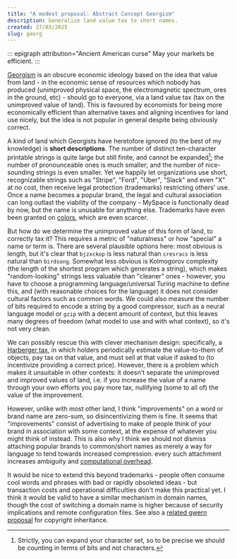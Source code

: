 ```yaml
---
title: "A modest proposal: Abstract Concept Georgism"
description: Generalize land value tax to short names.
created: 27/03/2025
slug: georg
---
```

::: epigraph attribution="Ancient American curse"
May your markets be efficient.
:::

[Georgism](https://www.astralcodexten.com/p/your-book-review-progress-and-poverty) is an obscure economic ideology based on the idea that value from land - in the economic sense of resources which nobody has produced (unimproved physical space, the electromagnetic spectrum, ores in the ground, etc) - should go to everyone, via a land value tax (tax on the unimproved value of land). This is favoured by economists for being more economically efficient than alternative taxes and aligning incentives for land use nicely, but the idea is not popular in general despite being obviously correct.

A kind of land which Georgists have heretofore ignored (to the best of my knowledge) is **short descriptions**. The number of distinct ten-character printable strings is quite large but still finite, and cannot be expanded[^1]; the number of pronounceable ones is much smaller; and the number of nice-sounding strings is even smaller. Yet we happily let organizations use short, recognizable strings such as "Stripe", "Ford", "Uber", "Slack" and even "X" at no cost, then receive legal protection (trademarks) restricting others' use. Once a name becomes a popular brand, the legal and cultural association can long outlast the viability of the company - MySpace is functionally dead by now, but the name is unusable for anything else. Trademarks have even been granted on [colors](https://www.npr.org/2019/11/25/782723429/t-mobiles-parent-tells-small-firm-to-keep-its-hands-off-magenta), which are even scarcer.

But how do we determine the unimproved value of this form of land, to correctly tax it? This requires a metric of "naturalness" or how "special" a name or term is. There are several plausible options here: most obvious is length, but it's clear that `bjzxckop` is less natural than `cresracs` is less natural than `birdsong`. Somewhat less obvious is Kolmogorov complexity (the length of the shortest program which generates a string), which makes "random-looking" strings less valuable than "cleaner" ones - however, you have to choose a programming language/universal Turing machine to define this, and (with reasonable choices for the language) it does not consider cultural factors such as common words. We could also measure the number of bits required to encode a string by a good compressor, such as a neural language model or `gzip` with a decent amount of context, but this leaves many degrees of freedom (what model to use and with what context), so it's not very clean.

We can possibly rescue this with clever mechanism design: specifically, a [Harberger tax](https://en.wikipedia.org/wiki/Harberger_Tax), in which holders periodically estimate the value-to-them of objects, pay tax on that value, and must sell at that value if asked to (to incentivize providing a correct price). However, there is a problem which makes it unsuitable in other contexts: it doesn't separate the unimproved and improved values of land, i.e. if you increase the value of a name through your own efforts you pay more tax, nullifying (some to all of) the value of the improvement.

However, unlike with most other land, I think "improvements" on a word or brand name are zero-sum, so disincentivizing them is fine. It seems that "improvements" consist of advertising to make of people think of your brand in association with some context, at the expense of whatever you might think of instead. This is also why I think we should not dismiss attaching popular brands to common/short names as merely a way for language to tend towards increased compression: every such attachment increases ambiguity and [computational overhead](https://en.wikipedia.org/wiki/Hick%27s_law).

It would be nice to extend this beyond trademarks - people often consume cool words and phrases with bad or rapidly obsoleted ideas - but transaction costs and operational difficulties don't make this practical yet. I think it would be valid to have a similar mechanism in domain names, though the cost of switching a domain name is higher because of security implications and remote configuration files. See also a [related gwern proposal](https://gwern.net/harberger) for copyright inheritance.

[^1]: Strictly, you can expand your character set, so to be precise we should be counting in terms of bits and not characters.
